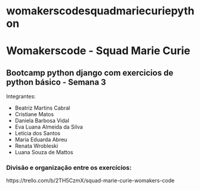 # womakerscodesquadmariecuriepython

<h1>Womakerscode  - Squad Marie Curie </h1>

<h2> Bootcamp python django com exercicios de python básico - Semana 3</h2>



Integrantes:
 - Beatriz Martins Cabral
 - Cristiane Matos
 - Daniela Barbosa Vidal
 - Eva Luana Almeida da Silva
 - Letícia dos Santos
 - Maria Eduarda Abreu
 - Renata Wrobleski
 - Luana Souza de Mattos

 <h3>Divisão e organização entre os exercícios: </h3>
 https://trello.com/b/2TH5CzmX/squad-marie-curie-womakers-code

